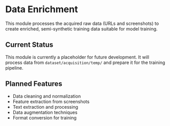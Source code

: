 # Data Enrichment

This module processes the acquired raw data (URLs and screenshots) to create enriched, semi-synthetic training data suitable for model training.

## Current Status

This module is currently a placeholder for future development. It will process data from `dataset/acquisition/temp/` and prepare it for the training pipeline.

## Planned Features

- Data cleaning and normalization
- Feature extraction from screenshots
- Text extraction and processing
- Data augmentation techniques
- Format conversion for training